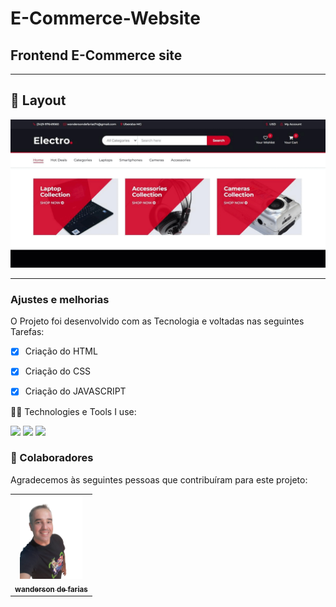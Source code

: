 # E-Commerce-Website
 ## Frontend E-Commerce site 


<hr>

## 🎨 Layout

![](gif.jpg)

<hr>



### Ajustes e melhorias

O Projeto foi desenvolvido com as Tecnologia e voltadas nas seguintes Tarefas:

- [x] Criação do HTML
- [x] Criação do CSS
- [x] Criação do JAVASCRIPT


 🧑‍💻 Technologies e Tools I use:
 
 <div>
 <img src="https://img.shields.io/badge/HTML5-E34F26?style=for-the-badge&logo=html5&logoColor=white">
 
 <img src="https://img.shields.io/badge/CSS3-1572B6?style=for-the-badge&logo=css3&logoColor=white">

 <img src="https://img.shields.io/badge/JavaScript-F7DF1E?style=for-the-badge&logo=javascript&logoColor=black"> 

</div>


### 🚀 Colaboradores

Agradecemos às seguintes pessoas que contribuíram para este projeto:

<table>
  <tr>
     <td align="center">
      <a href="#">
        <img src="./foto.jpg/" width="100px" alt="foto wanderson"/><br>
        <sub>
          <b>wanderson de farias</b>
        </sub>
        </sub>
      </a>
    </td>
  
